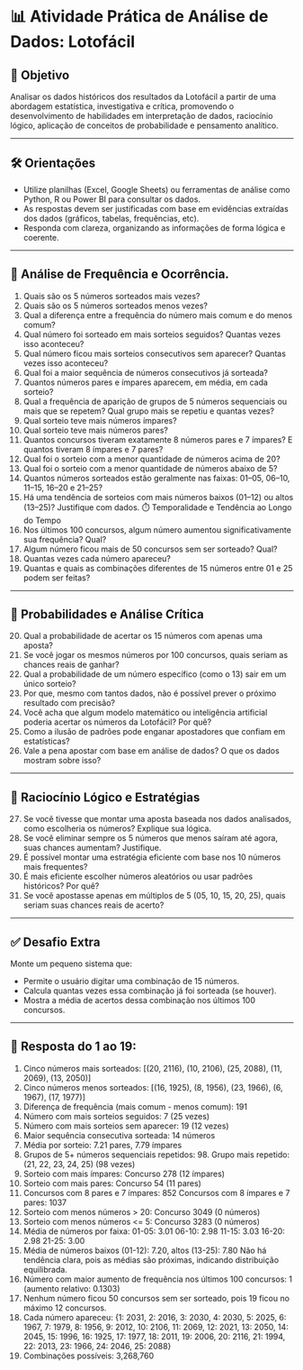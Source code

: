 # 📊 Atividade Prática de Análise de Dados: Lotofácil

## 🎯 Objetivo

Analisar os dados históricos dos resultados da Lotofácil a partir de uma abordagem estatística, investigativa e crítica, promovendo o desenvolvimento de habilidades em interpretação de dados, raciocínio lógico, aplicação de conceitos de probabilidade e pensamento analítico.

---

## 🛠️ Orientações

* Utilize planilhas (Excel, Google Sheets) ou ferramentas de análise como Python, R ou Power BI para consultar os dados.
* As respostas devem ser justificadas com base em evidências extraídas dos dados (gráficos, tabelas, frequências, etc).
* Responda com clareza, organizando as informações de forma lógica e coerente.

---

## 🔢 Análise de Frequência e Ocorrência.

1. Quais são os 5 números sorteados mais vezes?
2. Quais são os 5 números sorteados menos vezes?
3. Qual a diferença entre a frequência do número mais comum e do menos comum?
4. Qual número foi sorteado em mais sorteios seguidos? Quantas vezes isso aconteceu?
5. Qual número ficou mais sorteios consecutivos sem aparecer? Quantas vezes isso aconteceu?
6. Qual foi a maior sequência de números consecutivos já sorteada?
7. Quantos números pares e ímpares aparecem, em média, em cada sorteio?
8. Qual a frequência de aparição de grupos de 5 números sequenciais ou mais que se repetem? Qual grupo mais se repetiu e quantas vezes?
9. Qual sorteio teve mais números ímpares?
10. Qual sorteio teve mais números pares?
11. Quantos concursos tiveram exatamente 8 números pares e 7 ímpares? E quantos tiveram 8 ímpares e 7 pares?
12. Qual foi o sorteio com a menor quantidade de números acima de 20?
13. Qual foi o sorteio com a menor quantidade de números abaixo de 5?
14. Quantos números sorteados estão geralmente nas faixas: 01–05, 06–10, 11–15, 16–20 e 21–25?
15. Há uma tendência de sorteios com mais números baixos (01–12) ou altos (13–25)? Justifique com dados.
⏱️ Temporalidade e Tendência ao Longo do Tempo
16. Nos últimos 100 concursos, algum número aumentou significativamente sua frequência? Qual?
17. Algum número ficou mais de 50 concursos sem ser sorteado? Qual?
18. Quantas vezes cada número apareceu?
19. Quantas e quais as combinações diferentes de 15 números entre 01 e 25 podem ser feitas?

---

## 🎲 Probabilidades e Análise Crítica

20. Qual a probabilidade de acertar os 15 números com apenas uma aposta?
21. Se você jogar os mesmos números por 100 concursos, quais seriam as chances reais de ganhar?
22. Qual a probabilidade de um número específico (como o 13) sair em um único sorteio?
23. Por que, mesmo com tantos dados, não é possível prever o próximo resultado com precisão?
24. Você acha que algum modelo matemático ou inteligência artificial poderia acertar os números da Lotofácil? Por quê?
25. Como a ilusão de padrões pode enganar apostadores que confiam em estatísticas?
26. Vale a pena apostar com base em análise de dados? O que os dados mostram sobre isso?

---

## 🧠 Raciocínio Lógico e Estratégias
27. Se você tivesse que montar uma aposta baseada nos dados analisados, como escolheria os números? Explique sua lógica.
28. Se você eliminar sempre os 5 números que menos saíram até agora, suas chances aumentam? Justifique.
29. É possível montar uma estratégia eficiente com base nos 10 números mais frequentes?
30. É mais eficiente escolher números aleatórios ou usar padrões históricos? Por quê?
31. Se você apostasse apenas em múltiplos de 5 (05, 10, 15, 20, 25), quais seriam suas chances reais de acerto?

---

## ✅ Desafio Extra

Monte um pequeno sistema que:

* Permite o usuário digitar uma combinação de 15 números.
* Calcula quantas vezes essa combinação já foi sorteada (se houver).
* Mostra a média de acertos dessa combinação nos últimos 100 concursos.

---

## 📗 Resposta do 1 ao 19:

1. Cinco números mais sorteados: [(20, 2116), (10, 2106), (25, 2088), (11, 2069), (13, 2050)]
2. Cinco números menos sorteados: [(16, 1925), (8, 1956), (23, 1966), (6, 1967), (17, 1977)]
3. Diferença de frequência (mais comum - menos comum): 191
4. Número com mais sorteios seguidos: 7 (25 vezes)
5. Número com mais sorteios sem aparecer: 19 (12 vezes)
6. Maior sequência consecutiva sorteada: 14 números
7. Média por sorteio: 7.21 pares, 7.79 ímpares
8. Grupos de 5+ números sequenciais repetidos: 98.
Grupo mais repetido: (21, 22, 23, 24, 25) (98 vezes)
9. Sorteio com mais ímpares: Concurso 278 (12 ímpares)
10. Sorteio com mais pares: Concurso 54 (11 pares)
11. Concursos com 8 pares e 7 ímpares: 852
Concursos com 8 ímpares e 7 pares: 1037
12. Sorteio com menos números > 20: Concurso 3049 (0 números)
13. Sorteio com menos números <= 5: Concurso 3283 (0 números)
14. Média de números por faixa:
01-05: 3.01
06-10: 2.98
11-15: 3.03
16-20: 2.98
21-25: 3.00
15. Média de números baixos (01-12): 7.20, altos (13-25): 7.80
Não há tendência clara, pois as médias são próximas, indicando distribuição equilibrada.
16. Número com maior aumento de frequência nos últimos 100 concursos: 1 (aumento relativo: 0.1303)
17. Nenhum número ficou 50 concursos sem ser sorteado, pois 19 ficou no máximo 12 concursos.
18. Cada número apareceu: {1: 2031, 2: 2016, 3: 2030, 4: 2030, 5: 2025, 6: 1967, 7: 1979, 8: 1956, 9: 2012, 10: 2106, 11: 2069, 12: 2021, 13: 2050, 14: 2045, 15: 1996, 16: 1925, 17: 1977, 18: 2011, 19: 2006, 20: 2116, 21: 1994, 22: 2013, 23: 1966, 24: 2046, 25: 2088}
19. Combinações possíveis: 3,268,760
